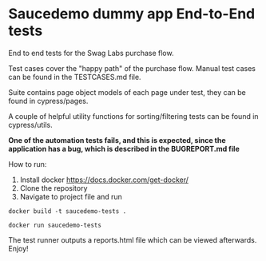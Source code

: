 # Saucedemo dummy app End-to-End tests

End to end tests for the Swag Labs purchase flow. 

Test cases cover the "happy path" of the purchase flow. Manual test cases can be found in the TESTCASES.md file. 

Suite contains page object models of each page under test, they can be found in cypress/pages. 

A couple of helpful utility functions for sorting/filtering tests can be found in cypress/utils. 

**One of the automation tests fails, and this is expected, since the application has a bug, which is described in the BUGREPORT.md file**

How to run:

1. Install docker https://docs.docker.com/get-docker/
2. Clone the repository
3. Navigate to project file and run


```
docker build -t saucedemo-tests . 

docker run saucedemo-tests
```

The test runner outputs a reports.html file which can be viewed afterwards. Enjoy! 
